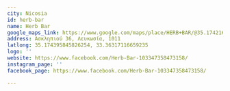 ```yaml
---
city: Nicosia
id: herb-bar
name: Herb Bar
google_maps_link: https://www.google.com/maps/place/HERB+BAR/@35.1742161,33.361063,17z/data=!3m1!4b1!4m5!3m4!1s0x14de172b35d6c047:0x210952d595316e63!8m2!3d35.1742117!4d33.363257
address: Ασκληπιού 36, Λευκωσία, 1011
latlong: 35.174395845826254, 33.36317116659235
logo: ''
website: https://www.facebook.com/Herb-Bar-103347358473158/
instagram_page: ''
facebook_page: https://www.facebook.com/Herb-Bar-103347358473158/

---
```

